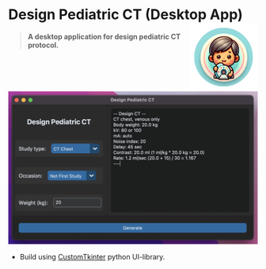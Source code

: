 # Design Pediatric CT (Desktop App) <a href="https://github.com/Lightbridge-KS/PedDesign-Desktop"><img src="assets/PedDesignCT.png" align="right" height="138" /></a>


> **A desktop application for design pediatric CT protocol.**


![Example App in Mac](assets/PedDesignCT_Ex1-mac.png)

- Build using [CustomTkinter](https://customtkinter.tomschimansky.com) python UI-library.